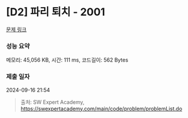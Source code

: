# [D2] 파리 퇴치 - 2001 

[문제 링크](https://swexpertacademy.com/main/code/problem/problemDetail.do?contestProbId=AV5PzOCKAigDFAUq) 

### 성능 요약

메모리: 45,056 KB, 시간: 111 ms, 코드길이: 562 Bytes

### 제출 일자

2024-09-16 21:54



> 출처: SW Expert Academy, https://swexpertacademy.com/main/code/problem/problemList.do